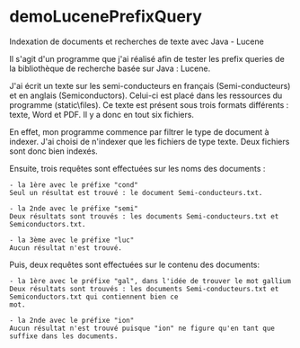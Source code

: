 # demoLucenePrefixQuery
Indexation de documents et recherches de texte avec Java - Lucene 


Il s'agit d'un programme que j'ai réalisé afin de tester les prefix queries de la bibliothèque de recherche basée sur Java : Lucene. 

J'ai écrit un texte sur les semi-conducteurs en français (Semi-conducteurs) et en anglais (Semiconductors). Celui-ci est placé dans les ressources du programme (static\files). Ce texte est présent sous trois formats différents : texte, Word et PDF. Il y a donc en tout six fichiers. 

En effet, mon programme commence par filtrer le type de document à indexer. J'ai choisi de n'indexer que les fichiers de type texte. Deux fichiers sont donc bien indexés.

Ensuite, trois requêtes sont effectuées sur les noms des documents :

    - la 1ère avec le préfixe "cond"    
    Seul un résultat est trouvé : le document Semi-conducteurs.txt.  
    
    - la 2nde avec le préfixe "semi"    
    Deux résultats sont trouvés : les documents Semi-conducteurs.txt et Semiconductors.txt. 
    
    - la 3ème avec le préfixe "luc"    
    Aucun résultat n'est trouvé.

Puis, deux requêtes sont effectuées sur le contenu des documents:

    - la 1ère avec le préfixe "gal", dans l'idée de trouver le mot gallium 
    Deux résultats sont trouvés : les documents Semi-conducteurs.txt et Semiconductors.txt qui contiennent bien ce     
    mot.  
    
    - la 2nde avec le préfixe "ion"  
    Aucun résultat n'est trouvé puisque "ion" ne figure qu'en tant que suffixe dans les documents.
